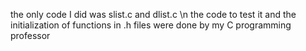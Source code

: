 the only code I did was slist.c and dlist.c \n
the code to test it and the initialization of functions in .h files were done by my C programming professor

